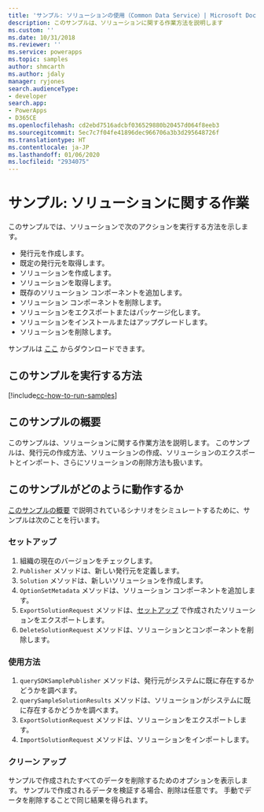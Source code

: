 ```yaml
---
title: 'サンプル: ソリューションの使用（Common Data Service）| Microsoft Docs'
description: このサンプルは、ソリューションに関する作業方法を説明します
ms.custom: ''
ms.date: 10/31/2018
ms.reviewer: ''
ms.service: powerapps
ms.topic: samples
author: shmcarth
ms.author: jdaly
manager: ryjones
search.audienceType:
- developer
search.app:
- PowerApps
- D365CE
ms.openlocfilehash: cd2ebd7516adcbf036529880b20457d064f8eeb3
ms.sourcegitcommit: 5ec7c7f04fe41896dec966706a3b3d295648726f
ms.translationtype: HT
ms.contentlocale: ja-JP
ms.lasthandoff: 01/06/2020
ms.locfileid: "2934075"
---
```

# <a name="sample-work-with-solutions"></a>サンプル: ソリューションに関する作業

<!-- https://docs.microsoft.com/dynamics365/customer-engagement/developer/sample-work-solutions -->

このサンプルでは、ソリューションで次のアクションを実行する方法を示します。

- 発行元を作成します。
- 既定の発行元を取得します。
- ソリューションを作成します。
- ソリューションを取得します。
- 既存のソリューション コンポーネントを追加します。
- ソリューション コンポーネントを削除します。
- ソリューションをエクスポートまたはパッケージ化します。
- ソリューションをインストールまたはアップグレードします。
- ソリューションを削除します。

サンプルは [ここ](https://github.com/Microsoft/PowerApps-Samples/tree/master/cds/orgsvc/C%23/WorkwithSolutions) からダウンロードできます。

## <a name="how-to-run-this-sample"></a>このサンプルを実行する方法

[!include[cc-how-to-run-samples](../../includes/cc-how-to-run-samples.md)]

## <a name="what-this-sample-does"></a>このサンプルの概要

このサンプルは、ソリューションに関する作業方法を説明します。 このサンプルは、発行元の作成方法、ソリューションの作成、ソリューションのエクスポートとインポート、さらにソリューションの削除方法も扱います。

## <a name="how-this-sample-works"></a>このサンプルがどのように動作するか

[このサンプルの概要](#what-this-sample-does) で説明されているシナリオをシミュレートするために、サンプルは次のことを行います。

### <a name="setup"></a>セットアップ

1. 組織の現在のバージョンをチェックします。
1. `Publisher` メソッドは、新しい発行元を定義します。 
1. `Solution` メソッドは、新しいソリューションを作成します。
1. `OptionSetMetadata` メソッドは、ソリューション コンポーネントを追加します。
1. `ExportSolutionRequest` メソッドは、[セットアップ](#setup) で作成されたソリューションをエクスポートします。
1. `DeleteSolutionRequest` メソッドは、ソリューションとコンポーネントを削除します。


### <a name="demonstrate"></a>使用方法
1. `querySDKSamplePublisher` メソッドは、発行元がシステムに既に存在するかどうかを調べます。
1. `querySampleSolutionResults` メソッドは、ソリューションがシステムに既に存在するかどうかを調べます。
1. `ExportSolutionRequest` メソッドは、ソリューションをエクスポートします。 
1. `ImportSolutionRequest` メソッドは、ソリューションをインポートします。

### <a name="clean-up"></a>クリーン アップ

サンプルで作成されたすべてのデータを削除するためのオプションを表示します。 サンプルで作成されるデータを検証する場合、削除は任意です。 手動でデータを削除することで同じ結果を得られます。
